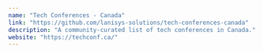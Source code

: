 ```yaml
---
name: "Tech Conferences - Canada"
link: "https://github.com/lanisys-solutions/tech-conferences-canada"
description: "A community-curated list of tech conferences in Canada."
website: "https://techconf.ca/"
---
```

